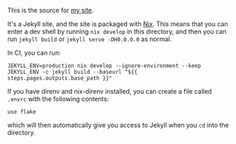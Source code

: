 This is the source for [my site](https://samasaur1.github.io).

It's a Jekyll site, and the site is packaged with [Nix](https://nixos.org/). This means that you can enter a dev shell by running `nix develop` in this directory, and then you can run `jekyll build` or `jekyll serve -DH0.0.0.0` as normal.

In CI, you can run:
```
JEKYLL_ENV=production nix develop --ignore-environment --keep JEKYLL_ENV -c jekyll build --baseurl "${{ steps.pages.outputs.base_path }}"
```

If you have direnv and nix-direnv installed, you can create a file called `.envrc` with the following contents:
```
use flake
```
which will then automatically give you access to Jekyll when you `cd` into the directory.
